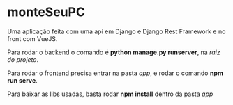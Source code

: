# monteSeuPC

Uma aplicação feita com uma api em Django e Django Rest Framework e no front com VueJS.

Para rodar o backend o comando é **python manage.py runserver**, na *raiz do projeto*.

Para rodar o frontend precisa entrar na pasta *app*, e rodar o comando **npm run serve**.

Para baixar as libs usadas, basta rodar **npm install** dentro da pasta *app*
